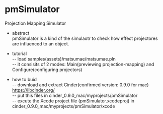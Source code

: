 # pmSimulator

Projection Mapping Simulator

- abstract<br>
pmSimulator is a kind of the simulaotr to check how effect projectores are influenced to an object.

- tutorial<br>
-- load samples(assets)/matsumae/matsumae.pln<br>
-- it consisits of 2 modes: Main(previewing projection-mapping) and Configure(configuring projectors)<br>

- how to buid<br>
-- download and extract Cinder(confirmed version: 0.9.0 for mac) https://libcinder.org/<br>
-- put this files in cinder_0.9.0_mac/myprojects/pmSimulator<br>
-- excute the Xcode project file (pmSimulator.xcodeproj) in cinder_0.9.0_mac/myprojects/pmSimulator/xcode<br>
